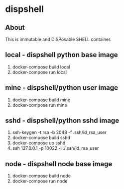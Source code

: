 # dispshell

## About

This is immutable and DISPosable SHELL container.

## local - dispshell python base image

1. docker-compose build local
1. docker-compose run local

## mine - dispshell/python user image

1. docker-compose build mine
1. docker-compose run mine

## sshd - dispshell/python sshd image

1. ssh-keygen -t rsa -b 2048 -f .ssh/id_rsa_user
1. docker-compose build sshd
1. docker-compose up sshd
1. ssh 127.0.0.1 -p 10022 -i ./.ssh/id_rsa_user

## node - dispshell node base image

1. docker-compose build node
1. docker-compose run node
